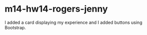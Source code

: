 # m14-hw14-rogers-jenny
I added a card displaying my experience and I added buttons using Bootstrap.